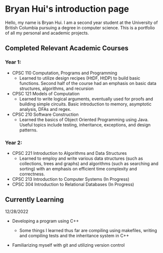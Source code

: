 

<!---
Sudo-BryanH/Sudo-BryanH is a ✨ special ✨ repository because its `README.md` (this file) appears on your GitHub profile.
You can click the Preview link to take a look at your changes.
--->

# Bryan Hui's introduction page

Hello, my name is Bryan Hui. I am a second year student at the University of British Columbia pursuing a degree in computer science. This is 
a portfolio of all my personal and academic projects. 

## Completed Relevant Academic Courses

### Year 1: 
- CPSC 110 Computation, Programs and Programming
  - Learned to utilize design recipes (HtDF, HtDP) to build basic functions. Second half of the course had an emphasis on basic data structures, algorithms, and recursion
- CPSC 121 Models of Computation
  - Learned to write logical arguments, eventually used for proofs and building simple circuits. Basic introduction to memory, asymptotic analysis, DFAs and regex.  
- CPSC 210 Software Construction
  - Learned the basics of Object Oriented Programming using Java. Useful topics include testing, inheritance, exceptions, and design patterns. 

### Year 2:
- CPSC 221 Introduction to Algorithms and Data Structures
  - Learned to employ and write various data structures (such as collections, trees and graphs) and algorithms (such as searching and sorting)
     with an emphasis on efficient time complexity and correctness. 
- CPSC 213 Introduction to Computer Systems (In Progress) 
- CPSC 304 Introduction to Relational Databases (In Progress)


## Currently Learning

12/28/2022
- Developing a program using C++
  - Some things I learned thus far are compiling using makefiles, writing and compiling tests and the inheritance system in C++

- Familiarizing myself with git and utilizing version control
